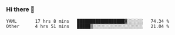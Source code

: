 ### Hi there 👋

<!--
**yeya24/yeya24** is a ✨ _special_ ✨ repository because its `README.md` (this file) appears on your GitHub profile.

Here are some ideas to get you started:

- 🔭 I’m currently working on ...
- 🌱 I’m currently learning ...
- 👯 I’m looking to collaborate on ...
- 🤔 I’m looking for help with ...
- 💬 Ask me about ...
- 📫 How to reach me: ...
- 😄 Pronouns: ...
- ⚡ Fun fact: ...
-->

<!--START_SECTION:waka-->

```text
YAML       17 hrs 8 mins   ██████████████████▓░░░░░░   74.34 %
Other      4 hrs 51 mins   █████▒░░░░░░░░░░░░░░░░░░░   21.04 %
```

<!--END_SECTION:waka-->
